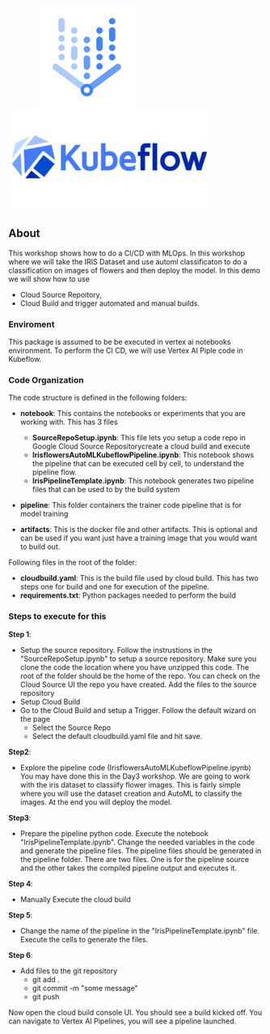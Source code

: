 
&nbsp; &nbsp; &nbsp; &nbsp;&nbsp; &nbsp; &nbsp; &nbsp;<img src="images/vertexai.png" width="200" height="200"/> &nbsp; &nbsp; &nbsp; &nbsp; <img src="images/kubeflow.png" width="400" height="200"/>&nbsp; &nbsp;
## About

This workshop shows how to do a CI/CD with MLOps. In this workshop where we will take the IRIS Dataset and use automl classificaton to do a classification on images of flowers and then deploy the model. In this demo we will show how to use 
* Cloud Source Repoitory, 
* Cloud Build and trigger automated and manual builds. 

### Enviroment
This package is assumed to be be executed in vertex ai notebooks environment.
To perform the CI CD, we will use Vertex AI Piple code in Kubeflow.
 
### Code Organization
The code structure is defined in the following folders:

- **notebook**:
    This contains the notebooks or experiments that you are working with. This has 3 files 
    
    * **SourceRepoSetup.ipynb**: 
                  This file lets you setup a code repo in Google Cloud Source Repositorycreate a cloud build and execute
    * **IrisflowersAutoMLKubeflowPipeline.ipynb**: 
                  This notebook shows the pipeline that can be executed cell by cell, to understand the pipeline flow.
    * **IrisPipelineTemplate.ipynb**: 
                  This notebook generates two pipeline files that can be used to by the build system
      
- **pipeline**:
    This folder containers the trainer code pipeline that is for model training
- **artifacts**:
    This is the docker file and other artifacts. This is optional and can be used if you want just have a training image that you would want to build out.

Following files in the root of the folder:
- **cloudbuild.yaml**:
     This is the build file used by cloud build. This has two steps one for build and one for execution of the pipeline.
- **requirements.txt**:
     Python packages needed to perform the build

### Steps to execute for this

**Step 1**:
- Setup the source repository.
   Follow the instrustions in the "SourceRepoSetup.ipynb" to setup a source repository.
   Make sure you clone the code the location where you have unzipped this code. The root of the folder should be the home of the repo.
   You can check on the Cloud Source UI the repo you have created. 
   Add the files to the source repository
- Setup Cloud Build
- Go to the Cloud Build and setup a Trigger. Follow the default wizard on the page
   - Select the Source Repo
   - Select the default cloudbuild.yaml file and hit save.
 
**Step2**:
- Explore the pipeline code (IrisflowersAutoMLKubeflowPipeline.ipynb)
   You may have done this in the Day3 workshop. We are going to work with the iris dataset to classiify flower images. This is fairly simple where you will use the dataset creation and AutoML to classify the images. At the end you will deploy the model.
   
**Step3**:
- Prepare the pipeline python code. Execute the notebook "IrisPipelineTemplate.ipynb". Change the needed variables in the code and generate the pipeline files. The pipeline files should be generated in the pipeline folder. There are two files. One is for the pipeline source and the other takes the compiled pipeline output and executes it.

**Step 4**:
- Manually Execute the cloud build

**Step 5**:
- Change the name of the pipeline in the "IrisPipelineTemplate.ipynb" file. Execute the cells to generate the files.

**Step 6**:
 - Add files to the git repository 
    - git add .
    - git commit -m "some message"
    - git push 
  
  Now open the cloud build console UI. You should see a build kicked off.
  You can navigate to Vertex AI Pipelines, you will see a pipeline launched.


   



